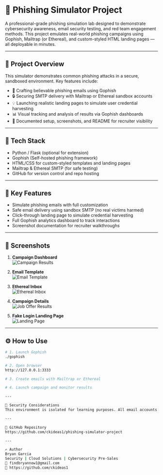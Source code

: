 # 🎯 Phishing Simulator Project

A professional-grade phishing simulation lab designed to demonstrate cybersecurity awareness, email security testing, and red team engagement methods. This project emulates real-world phishing campaigns using Gophish, Mailtrap (or Ethereal), and custom-styled HTML landing pages — all deployable in minutes.

---

## 🧠 Project Overview

This simulator demonstrates common phishing attacks in a secure, sandboxed environment. Key features include:

- 📨 Crafting believable phishing emails using Gophish
- 🔒 Securing SMTP delivery with Mailtrap or Ethereal sandbox accounts
- 💡 Launching realistic landing pages to simulate user credential harvesting
- 📊 Visual tracking and analysis of results via Gophish dashboards
- 🧰 Documented setup, screenshots, and README for recruiter visibility

---

## 🧰 Tech Stack

- Python / Flask (optional for extension)
- Gophish (Self-hosted phishing framework)
- HTML/CSS for custom-styled templates and landing pages
- Mailtrap & Ethereal SMTP (for safe testing)
- GitHub for version control and repo hosting

---

## 🚀 Key Features

- Simulate phishing emails with full customization
- Safe email delivery using sandbox SMTP (no real victims harmed)
- Click-through landing page to simulate credential harvesting
- Full Gophish analytics dashboard to track interactions
- Screenshot documentation for recruiter walkthroughs

---

## 📸 Screenshots

1. **Campaign Dashboard**  
   ![Campaign Results](assets/screenshots/campaign-results.png)

2. **Email Template**  
   ![Email Template](assets/screenshots/email-template.png)

3. **Ethereal Inbox**  
   ![Ethereal Inbox](assets/screenshots/ethereal-inbox.png)

4. **Campaign Details**  
   ![Job Offer Results](assets/screenshots/job-offer-results.png)

5. **Fake Login Landing Page**  
   ![Landing Page](assets/screenshots/landing-page.png)

---

## ⚙️ How to Use

```bash
# 1. Launch Gophish
./gophish

# 2. Open browser
http://127.0.0.1:3333

# 3. Create emails with Mailtrap or Ethereal

# 4. Launch campaign and monitor results

---

🔐 Security Considerations
This environment is isolated for learning purposes. All email accounts are sandboxed and no real users or data are involved. This project demonstrates phishing techniques ethically and securely.

---

📁 GitHub Repository
https://github.com/ckideas1/phishing-simulator-project

---

✍️ Author
Bryan Garcia
Security | Cloud Solutions | Cybersecurity Pre-Sales
📧 findbryannow1@gmail.com
🔗 https://github.com/ckideas1
